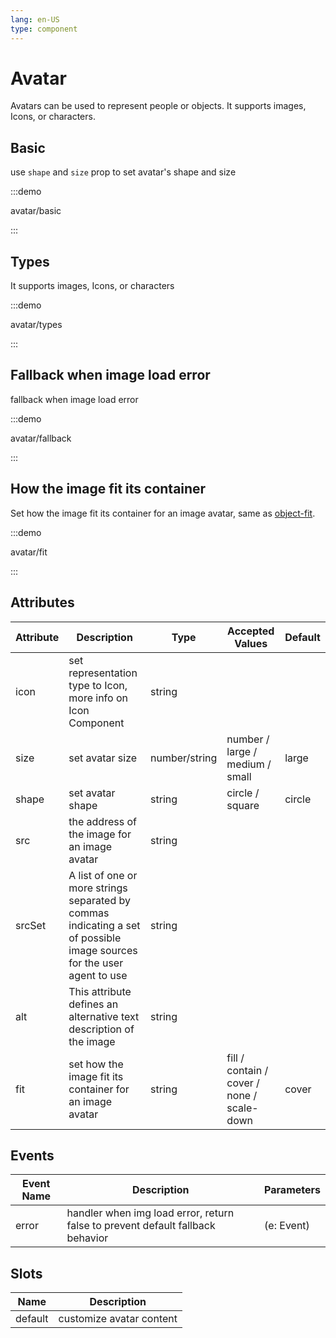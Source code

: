 ```yaml
---
lang: en-US
type: component
---
```


# Avatar

Avatars can be used to represent people or objects. It supports images, Icons, or characters.

## Basic

use `shape` and `size` prop to set avatar's shape and size

:::demo

avatar/basic

:::

## Types

It supports images, Icons, or characters

:::demo

avatar/types

:::

## Fallback when image load error

fallback when image load error

:::demo

avatar/fallback

:::

## How the image fit its container

Set how the image fit its container for an image avatar, same as [object-fit](https://developer.mozilla.org/en-US/docs/Web/CSS/object-fit).

:::demo

avatar/fit

:::

## Attributes

| Attribute | Description                                                                                                            | Type          | Accepted Values                            | Default |
| --------- | ---------------------------------------------------------------------------------------------------------------------- | ------------- | ------------------------------------------ | ------- |
| icon      | set representation type to Icon, more info on Icon Component                                                           | string        |                                            |         |
| size      | set avatar size                                                                                                        | number/string | number / large / medium / small            | large   |
| shape     | set avatar shape                                                                                                       | string        | circle / square                            | circle  |
| src       | the address of the image for an image avatar                                                                           | string        |                                            |         |
| srcSet    | A list of one or more strings separated by commas indicating a set of possible image sources for the user agent to use | string        |                                            |         |
| alt       | This attribute defines an alternative text description of the image                                                    | string        |                                            |         |
| fit       | set how the image fit its container for an image avatar                                                                | string        | fill / contain / cover / none / scale-down | cover   |

## Events

| Event Name | Description                                                                    | Parameters |
| ---------- | ------------------------------------------------------------------------------ | ---------- |
| error      | handler when img load error, return false to prevent default fallback behavior | (e: Event) |

## Slots

| Name    | Description              |
| ------- | ------------------------ |
| default | customize avatar content |

<style lang="scss">
.example-showcase {
  .demo-basic {
    text-align: center;

    .demo-basic--circle,
    .demo-basic--square {
      display: flex;
      justify-content: space-between;
      align-items: center;
      .block {
        flex: 1;
      }

      .block:not(:last-child) {
        border-right: 1px solid var(--el-border-color-base);
      }
    }

    .el-col:not(:last-child) {
      border-right: 1px solid var(--el-border-color-base);
    }
  }

  .sub-title {
    margin-bottom: 10px;
    font-size: 14px;
    color: var(--el-text-color-secondary);
  }



  .demo-type {
    display: flex;

    > div {
      flex: 1;
      text-align: center;
    }

    > div:not(:last-child) {
      border-right: 1px solid var(--el-border-color-base);
    }
  }

  .demo-fit {
    display: flex;
    text-align: center;
    justify-content: space-between;

    .block {
      flex: 1;
      display: flex;
      flex-direction: column;
      flex-grow: 0;
    }

    .title {
      margin-bottom: 10px;
      font-size: 14px;
      color: var(--el-text-color-secondary);
    }
  }
}
</style>
